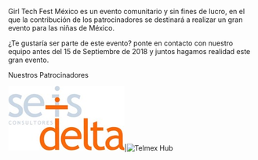 Girl Tech Fest México es un evento comunitario y sin fines de lucro, en el que la contribución de los patrocinadores se destinará a realizar un gran evento para las niñas de México.

¿Te gustaría ser parte de este evento? ponte en contacto con nuestro equipo antes del 15 de Septiembre de 2018 y juntos hagamos realidad este gran evento.

Nuestros Patrocinadores 

![6 Delta](https://raw.githubusercontent.com/girltechfestmx/girltechfestmx.github.io/master/img/Logo-6D_2.jpeg)|![Telmex Hub](https://raw.githubusercontent.com/girltechfestmx/girltechfestmx.github.io/master/img/TelmexHub.png)

